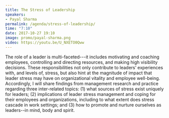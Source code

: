 ```yaml
---
title: The Stress of Leadership
speakers:
- Payal Sharma
permalink: /agenda/stress-of-leadership/
time: "7:10"
date: 2017-10-27 19:10
image: promo/payal-sharma.png
video: https://youtu.be/U_NXETO0Qww
---
```


The role of a leader is multi-faceted---it includes motivating and coaching employees, controlling and directing resources, and making high visibility decisions. These responsibilities not only contribute to leaders’ experiences with, and levels of, stress, but also hint at the magnitude of impact that leader stress may have on organizational vitality and employee well-being. Accordingly, I will share findings from management research and practice regarding three inter-related topics: (1) what sources of stress exist uniquely for leaders; (2) implications of leader stress management and coping for their employees and organizations, including to what extent does stress cascade in work settings; and (3) how to promote and nurture ourselves as leaders--in mind, body and spirit.
